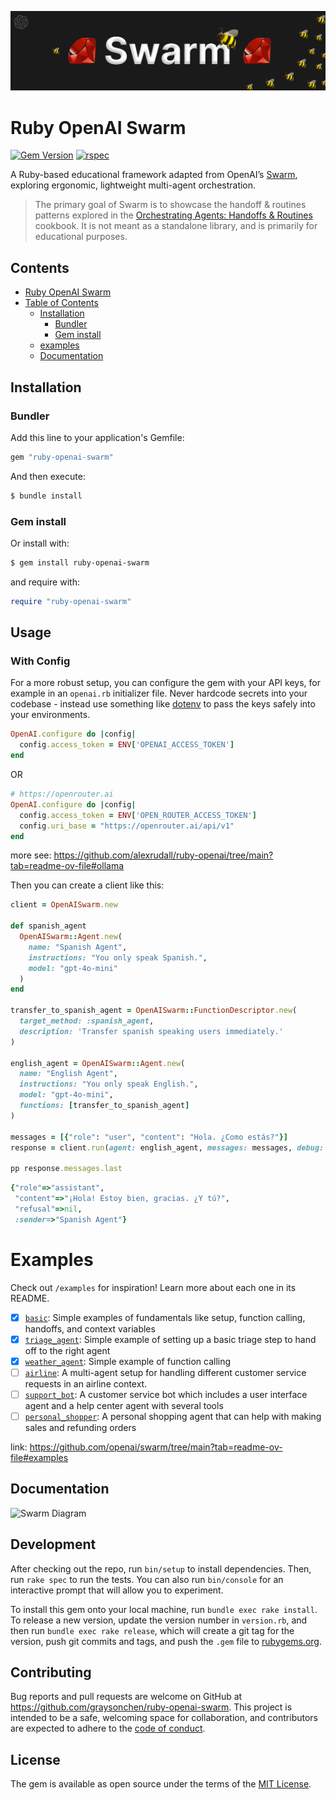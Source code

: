 ![Swarm Logo](assets/logo-swarm.png)

# Ruby OpenAI Swarm

[![Gem Version](https://img.shields.io/gem/v/ruby-openai-swarm.svg)](https://rubygems.org/gems/ruby-openai-swarm)
[![rspec](https://github.com/graysonchen/ruby-openai-swarm/actions/workflows/rspec.yml/badge.svg)](https://github.com/graysonchen/ruby-openai-swarm/actions)

A Ruby-based educational framework adapted from OpenAI’s [Swarm](https://github.com/openai/swarm), exploring ergonomic, lightweight multi-agent orchestration.

> The primary goal of Swarm is to showcase the handoff & routines patterns explored in the [Orchestrating Agents: Handoffs & Routines](https://cookbook.openai.com/examples/orchestrating_agents) cookbook. It is not meant as a standalone library, and is primarily for educational purposes.

## Contents
- [Ruby OpenAI Swarm](#ruby-openai-swarm)
- [Table of Contents](#table-of-contents)
  - [Installation](#installation)
    - [Bundler](#bundler)
    - [Gem install](#gem-install)
  - [examples](#examples)
  - [Documentation](#documentation)

## Installation

### Bundler

Add this line to your application's Gemfile:

```ruby
gem "ruby-openai-swarm"
```

And then execute:

```bash
$ bundle install
```

### Gem install

Or install with:

```bash
$ gem install ruby-openai-swarm
```

and require with:

```ruby
require "ruby-openai-swarm"
```

## Usage

### With Config

For a more robust setup, you can configure the gem with your API keys, for example in an `openai.rb` initializer file. Never hardcode secrets into your codebase - instead use something like [dotenv](https://github.com/motdotla/dotenv) to pass the keys safely into your environments.

```ruby
OpenAI.configure do |config|
  config.access_token = ENV['OPENAI_ACCESS_TOKEN']
end
```

OR

```ruby
# https://openrouter.ai
OpenAI.configure do |config|
  config.access_token = ENV['OPEN_ROUTER_ACCESS_TOKEN']
  config.uri_base = "https://openrouter.ai/api/v1"
end
```

more see: https://github.com/alexrudall/ruby-openai/tree/main?tab=readme-ov-file#ollama

Then you can create a client like this:

```ruby
client = OpenAISwarm.new

def spanish_agent
  OpenAISwarm::Agent.new(
    name: "Spanish Agent",
    instructions: "You only speak Spanish.",
    model: "gpt-4o-mini"
  )
end

transfer_to_spanish_agent = OpenAISwarm::FunctionDescriptor.new(
  target_method: :spanish_agent,
  description: 'Transfer spanish speaking users immediately.'
)

english_agent = OpenAISwarm::Agent.new(
  name: "English Agent",
  instructions: "You only speak English.",
  model: "gpt-4o-mini",
  functions: [transfer_to_spanish_agent]
)

messages = [{"role": "user", "content": "Hola. ¿Como estás?"}]
response = client.run(agent: english_agent, messages: messages, debug: true)

pp response.messages.last
```

```ruby
{"role"=>"assistant",
 "content"=>"¡Hola! Estoy bien, gracias. ¿Y tú?",
 "refusal"=>nil,
 :sender=>"Spanish Agent"}
```

# Examples

Check out `/examples` for inspiration! Learn more about each one in its README.

- [X] [`basic`](examples/basic): Simple examples of fundamentals like setup, function calling, handoffs, and context variables
- [X] [`triage_agent`](examples/triage_agent): Simple example of setting up a basic triage step to hand off to the right agent
- [X] [`weather_agent`](examples/weather_agent): Simple example of function calling
- [ ] [`airline`](examples/airline): A multi-agent setup for handling different customer service requests in an airline context.
- [ ] [`support_bot`](examples/support_bot): A customer service bot which includes a user interface agent and a help center agent with several tools
- [ ] [`personal_shopper`](examples/personal_shopper): A personal shopping agent that can help with making sales and refunding orders

link: https://github.com/openai/swarm/tree/main?tab=readme-ov-file#examples

## Documentation
![Swarm Diagram](https://raw.githubusercontent.com/openai/swarm/refs/heads/main/assets/swarm_diagram.png)


## Development

After checking out the repo, run `bin/setup` to install dependencies. Then, run `rake spec` to run the tests. You can also run `bin/console` for an interactive prompt that will allow you to experiment.

To install this gem onto your local machine, run `bundle exec rake install`. To release a new version, update the version number in `version.rb`, and then run `bundle exec rake release`, which will create a git tag for the version, push git commits and tags, and push the `.gem` file to [rubygems.org](https://rubygems.org).

## Contributing

Bug reports and pull requests are welcome on GitHub at https://github.com/graysonchen/ruby-openai-swarm. This project is intended to be a safe, welcoming space for collaboration, and contributors are expected to adhere to the [code of conduct](https://github.com/graysonchen/ruby-openai-swarm/blob/main/CODE_OF_CONDUCT.md).

## License

The gem is available as open source under the terms of the [MIT License](https://opensource.org/licenses/MIT).
